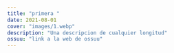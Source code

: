 ```yaml
---
title: "primera "
date: 2021-08-01
cover: "images/1.webp"
description: "Una descripcion de cualquier longitud"
ossuu: "link a la web de ossuu"
---
```

